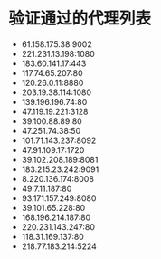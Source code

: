 # 验证通过的代理列表

 - 61.158.175.38:9002
 - 221.231.13.198:1080
 - 183.60.141.17:443
 - 117.74.65.207:80
 - 120.26.0.11:8880
 - 203.19.38.114:1080
 - 139.196.196.74:80
 - 47.119.19.221:3128
 - 39.100.88.89:80
 - 47.251.74.38:50
 - 101.71.143.237:8092
 - 47.91.109.17:1720
 - 39.102.208.189:8081
 - 183.215.23.242:9091
 - 8.220.136.174:8008
 - 49.7.11.187:80
 - 93.171.157.249:8080
 - 39.101.65.228:80
 - 168.196.214.187:80
 - 220.231.143.247:80
 - 118.31.169.137:80
 - 218.77.183.214:5224
